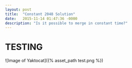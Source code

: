 ```yaml
---
layout: post
title:  "Constant 2048 Solution"
date:   2015-11-14 01:47:36 -0000
description: "Is it possible to merge in constant time?"
---
```

# TESTING

![Image of Yaktocat]({% asset_path test.png %})
